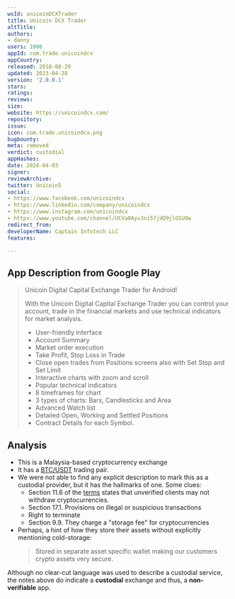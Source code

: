```yaml
---
wsId: unicoinDCXTrader
title: Unicoin DCX Trader
altTitle: 
authors:
- danny
users: 1000
appId: com.trade.unicoindcx
appCountry: 
released: 2018-08-29
updated: 2023-04-28
version: '2.0.0.1'
stars: 
ratings: 
reviews: 
size: 
website: https://unicoindcx.com/
repository: 
issue: 
icon: com.trade.unicoindcx.png
bugbounty: 
meta: removed
verdict: custodial
appHashes: 
date: 2024-04-03
signer: 
reviewArchive: 
twitter: Unicoin5
social:
- https://www.facebook.com/unicoindcx
- https://www.linkedin.com/company/unicoindcx
- https://www.instagram.com/unicoindcx
- https://www.youtube.com/channel/UCVa0AyvJni57jdQ9jlGSUOw
redirect_from: 
developerName: Captain Infotech LLC
features: 

---
```


## App Description from Google Play

> Unicoin Digital Capital Exchange Trader for Android!
>
> With the Unicoin Digital Capital Exchange Trader you can control your account, trade in the financial markets and use technical indicators for market analysis.
>
> - User-friendly interface
> - Account Summary
> - Market order execution
> - Take Profit, Stop Loss in Trade
> - Close open trades from Positions screens also with Set Stop and Set Limit
> - Interactive charts with zoom and scroll
> - Popular technical indicators
> - 8 timeframes for chart
> - 3 types of charts: Bars, Candlesticks and Area
> - Advanced Watch list
> - Detailed Open, Working and Settled Positions
> - Contract Details for each Symbol.

## Analysis 

- This is a Malaysia-based cryptocurrency exchange
- It has a [BTC/USDT](https://trade.unicoindcx.com/trade/BTCUSDT) trading pair.
- We were not able to find any explicit description to mark this as a custodial provider, but it has the hallmarks of one. Some clues: 
  - Section 11.6 of the [terms](https://www.unicoindcx.com/client-agreement) states that unverified clients may not withdraw cryptocurrencies.
  - Section 17.1. Provisions on illegal or suspicious transactions
  - Right to terminate
  - Section 9.9. They charge a "storage fee" for cryptocurrencies
- Perhaps, a hint of how they store their assets without explicitly mentioning cold-storage:
  > Stored in separate asset specific wallet making our customers crypto assets very secure.

Although no clear-cut language was used to describe a custodial service, the notes above do indicate a **custodial** exchange and thus, a **non-verifiable** app.